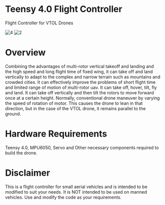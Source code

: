 # Teensy 4.0 Flight Controller
Flight Controller for VTOL Drones

![4](https://user-images.githubusercontent.com/115136311/204571981-fc4fd68e-1337-4dd3-a15b-e4efd0dc133f.png)
![2](https://user-images.githubusercontent.com/115136311/204572116-bc0ffb2e-0400-4b24-b36e-78e826e91756.png)

# Overview
Combining the advantages of multi-rotor vertical takeoff and landing and the high speed and long flight time of fixed wing, it can take off and land vertically to adapt to the complex and narrow terrain such as mountains and crowded cities. It can effectively improve the problems of short flight time and limited range of motion of multi-rotor uav. It can take off, hover, tilt, fly and land. It can take off vertically and then tilt the rotors to move forward once at a certain height. Normally, conventional drone maneuver by varying the speed of rotation of motor. This causes the drone to lean in that direction, but in the case of the VTOL drone, it remains parallel to the ground.

# Hardware Requirements
Teensy 4.0, MPU6050, Servo and Other necessary components required to build the drone.

# Disclaimer
This is a flight controller for small aerial vehicles and is intended to be modified to suit your needs. It is NOT intended to be used on manned vehicles. Use and modify the code as your requirements.
